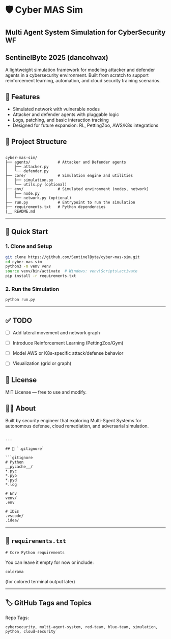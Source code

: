 # 🛡️ Cyber MAS Sim

## Multi Agent System Simulation for CyberSecurity WF
## SentinelByte 2025 (dancohvax)

A lightweight simulation framework for modeling attacker and defender agents in a cybersecurity environment. Built from scratch to support reinforcement learning, automation, and cloud security training scenarios.


## 🚀 Features

- Simulated network with vulnerable nodes
- Attacker and defender agents with pluggable logic
- Logs, patching, and basic interaction tracking
- Designed for future expansion: RL, PettingZoo, AWS/K8s integrations


## 📁 Project Structure

```

cyber-mas-sim/
├── agents/            # Attacker and Defender agents
│   ├── attacker.py
│   └── defender.py
├── core/              # Simulation engine and utilities
│   ├── simulation.py
│   └── utils.py (optional)
├── env/               # Simulated environment (nodes, network)
│   ├── node.py
│   └── network.py (optional)
├── run.py             # Entrypoint to run the simulation
├── requirements.txt   # Python dependencies
|__ README.md

````

---

## 🧪 Quick Start

### 1. Clone and Setup
```bash
git clone https://github.com/SentinelByte/cyber-mas-sim.git
cd cyber-mas-sim
python3 -m venv venv
source venv/bin/activate  # Windows: venv\Scripts\activate
pip install -r requirements.txt
````

### 2. Run the Simulation

```bash
python run.py
```

---

## ✅ TODO

* [ ] Add lateral movement and network graph
* [ ] Introduce Reinforcement Learning (PettingZoo/Gym)
* [ ] Model AWS or K8s-specific attack/defense behavior
* [ ] Visualization (grid or graph)


## 📜 License

MIT License — free to use and modify.


## 🙋‍♂️ About

Built by security engineer that exploring Multi-Sgent Systems for autonomous defense, cloud remediation, and adversarial simulation.

````

---

## 📁 `.gitignore`

```gitignore
# Python
__pycache__/
*.pyc
*.pyo
*.pyd
*.log

# Env
venv/
.env

# IDEs
.vscode/
.idea/
````

---

## 📜 `requirements.txt`

```txt
# Core Python requirements
```

You can leave it empty for now or include:

```txt
colorama
```

(for colored terminal output later)

---

## 🏷️ GitHub Tags and Topics

Repo Tags:

```
cybersecurity, multi-agent-system, red-team, blue-team, simulation, python, cloud-security
```
